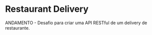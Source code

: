 # Restaurant Delivery
ANDAMENTO - Desafio para criar uma API RESTful de um delivery de restaurante.
